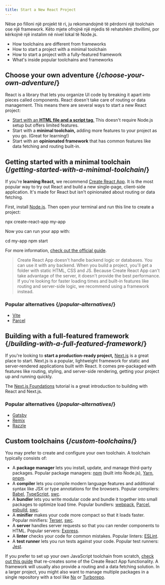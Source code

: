 ```yaml
---
title: Start a New React Project
---
```


<Intro>

Nëse po filloni një projekt të ri, ju rekomandojmë të përdorni një toolchain ose një framework. Këto mjete ofrojnë një mjedis të rehatshëm zhvillimi, por kërkojnë një instalim në nivel 
lokal të Node.js.

</Intro>

<YouWillLearn>

* How toolchains are different from frameworks
* How to start a project with a minimal toolchain
* How to start a project with a fully-featured framework
* What's inside popular toolchains and frameworks

</YouWillLearn>

## Choose your own adventure {/*choose-your-own-adventure*/}

React is a library that lets you organize UI code by breaking it apart into pieces called components. React doesn't take care of routing or data management. This means there are several ways to start a new React project:

* [Start with an **HTML file and a script tag**.](/learn/add-react-to-a-website) This doesn't require Node.js setup but offers limited features.
* Start with a **minimal toolchain,** adding more features to your project as you go. (Great for learning!)
* Start with an **opinionated framework** that has common features like data fetching and routing built-in.

## Getting started with a minimal toolchain {/*getting-started-with-a-minimal-toolchain*/}

If you're **learning React,** we recommend [Create React App](https://create-react-app.dev/). It is the most popular way to try out React and build a new single-page, client-side application. It's made for React but isn't opinionated about routing or data fetching.

First, install [Node.js](https://nodejs.org/en/). Then open your terminal and run this line to create a project:

<TerminalBlock>

npx create-react-app my-app

</TerminalBlock>

Now you can run your app with:

<TerminalBlock>

cd my-app
npm start

</TerminalBlock>

For more information, [check out the official guide](https://create-react-app.dev/docs/getting-started).

> Create React App doesn't handle backend logic or databases. You can use it with any backend. When you build a project, you'll get a folder with static HTML, CSS and JS. Because Create React App can't take advantage of the server, it doesn't provide the best performance. If you're looking for faster loading times and built-in features like routing and server-side logic, we recommend using a framework instead.

### Popular alternatives {/*popular-alternatives*/}

* [Vite](https://vitejs.dev/guide/)
* [Parcel](https://parceljs.org/)

## Building with a full-featured framework {/*building-with-a-full-featured-framework*/}

If you're looking to **start a production-ready project,** [Next.js](https://nextjs.org/) is a great place to start. Next.js is a popular, lightweight framework for static and server‑rendered applications built with React. It comes pre-packaged with features like routing, styling, and server-side rendering, getting your project up and running quickly. 

The [Next.js Foundations](https://nextjs.org/learn/foundations/about-nextjs) tutorial is a great introduction to building with React and Next.js.

### Popular alternatives {/*popular-alternatives*/}

* [Gatsby](https://www.gatsbyjs.org/)
* [Remix](https://remix.run/)
* [Razzle](https://razzlejs.org/)

## Custom toolchains {/*custom-toolchains*/}

You may prefer to create and configure your own toolchain. A toolchain typically consists of:

* A **package manager** lets you install, update, and manage third-party packages. Popular package managers: [npm](https://www.npmjs.com/) (built into Node.js), [Yarn](https://yarnpkg.com/), [pnpm](https://pnpm.io/).
* A **compiler** lets you compile modern language features and additional syntax like JSX or type annotations for the browsers. Popular compilers: [Babel](https://babeljs.io/), [TypeScript](http://typescript.org/), [swc](https://swc.rs/).
* A **bundler** lets you write modular code and bundle it together into small packages to optimize load time. Popular bundlers: [webpack](https://webpack.js.org/), [Parcel](https://parceljs.org/), [esbuild](https://esbuild.github.io/), [swc](https://swc.rs/).
* A **minifier** makes your code more compact so that it loads faster. Popular minifiers: [Terser](https://terser.org/), [swc](https://swc.rs/).
* A **server** handles server requests so that you can render components to HTML. Popular servers: [Express](https://expressjs.com/).
* A **linter** checks your code for common mistakes. Popular linters: [ESLint](https://eslint.org/).
* A **test runner** lets you run tests against your code. Popular test runners: [Jest](https://jestjs.io/).

If you prefer to set up your own JavaScript toolchain from scratch, [check out this guide](https://blog.usejournal.com/creating-a-react-app-from-scratch-f3c693b84658) that re-creates some of the Create React App functionality. A framework will usually also provide a routing and a data fetching solution. In a larger project, you might also want to manage multiple packages in a single repository with a tool like [Nx](https://nx.dev/react) or [Turborepo](https://turborepo.org/).

